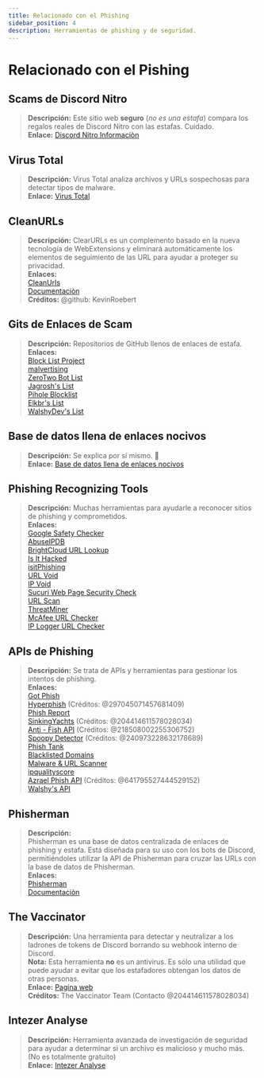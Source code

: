 ```yaml
---
title: Relacionado con el Phishing
sidebar_position: 4
description: Herramientas de phishing y de seguridad.
---
```


# Relacionado con el Pishing

## Scams de Discord Nitro

> **Descripción:** Este sitio web **seguro** (*no es una estafa*) compara los regalos reales de Discord Nitro con las estafas. Cuidado.   <br/>
**Enlace:** [Discord Nitro Informaciòn](https://dicsord.gq/)

## Virus Total

> **Descripción:** Virus Total analiza archivos y URLs sospechosas para detectar tipos de malware.   <br/>
**Enlace:** [Virus Total](https://www.virustotal.com/gui/home/upload)

## CleanURLs

> **Descripción:** ClearURLs es un complemento basado en la nueva tecnología de WebExtensions y eliminará automáticamente los elementos de seguimiento de las URL para ayudar a proteger su privacidad.  <br/>
**Enlaces:**  <br/>
[CleanUrls](https://github.com/ClearURLs/Addon)  <br/>
[Documentaciòn](https://docs.clearurls.xyz/latest/)  <br/>
**Créditos:** @github: KevinRoebert

## Gits de Enlaces de Scam

> **Descripción:** Repositorios de GitHub llenos de enlaces de estafa.   <br/>
**Enlaces:**  
[Block List Project](https://blocklistproject.github.io/Lists/)   <br/>
[malvertising](https://github.com/D09r/malvertising/blob/master/scam-domains.csv)   <br/>
[ZeroTwo Bot List](https://github.com/ZeroTwo-Bot/anti-fish-lists/)   <br/>
[Jagrosh's List](https://github.com/jagrosh/Vortex/tree/master/lists)   <br/>
[Pihole Blocklist](https://github.com/mhhakim/pihole-blocklist/)   <br/>
[Elkbr's List](https://github.com/elbkr/bad-websites)  <br/>
[WalshyDev's List](https://github.com/WalshyDev/Discord-bad-domains/blob/main/bad-domains.json)

## Base de datos llena de enlaces nocivos

> **Descripción:** Se explica por sí mismo. 🔢   <br/>
**Enlace:** [Base de datos llena de enlaces nocivos](https://urlhaus.abuse.ch/browse/)

## Phishing Recognizing Tools

> **Descripción:** Muchas herramientas para ayudarle a reconocer sitios de phishing y comprometidos.  <br/>
**Enlaces:** <br/>
[Google Safety Checker](https://transparencyreport.google.com/safe-browsing/search)  <br/>
[AbuseIPDB](https://www.abuseipdb.com/)  <br/>
[BrightCloud URL Lookup](https://www.brightcloud.com/tools/url-ip-lookup.php)  <br/>
[Is It Hacked](https://www.isithacked.com/)  <br/>
[isitPhishing](https://isitphishing.org/) <br/>
[URL Void](https://www.urlvoid.com/)  <br/>
[IP Void](https://www.ipvoid.com/)  <br/>
[Sucuri Web Page Security Check](https://unmask.sucuri.net/security-report/)  <br/>
[URL Scan](https://urlscan.io/)  <br/>
[ThreatMiner](https://www.threatminer.org/)  <br/>
[McAfee URL Checker](https://www.trustedsource.org/)  <br/>
[IP Logger URL Checker](https://iplogger.com/url-checker)

## APIs de Phishing

> **Descripción:** Se trata de APIs y herramientas para gestionar los intentos de phishing.   <br/>
**Enlaces:** <br/>
[Got Phish](http://gotphish.com/)   <br/>
[Hyperphish](https://api.hyperphish.com/docs) (Créditos: @297045071457681409)   <br/>
[Phish Report](https://phish.report/)   <br/>
[SinkingYachts](https://phish.sinking.yachts/docs) (Créditos: @204414611578028034)  <br/>
[Anti - Fish API](https://anti-fish.bitflow.dev/) (Créditos: @218508002255306752)   <br/>
[Spoopy Detector](https://spoopy.oceanlord.me/) (Créditos: @240973228632178689)   <br/>
[Phish Tank](https://phishtank.org/)   <br/>
[Blacklisted Domains](https://api.hyperphish.com/gimme-domains) <br/>
[Malware & URL Scanner](https://chrome.google.com/webstore/detail/malware-url-scanner/ianpniapgjchiheejeipopldaanbjicd) <br/>
[ipqualityscore](https://www.ipqualityscore.com/threat-feeds/malicious-url-scanner)  <br/>
[Azrael Phish API](https://phish.azrael.gg/) (Créditos: @641795527444529152)  <br/>
[Walshy's API](https://bad-domains.walshy.dev/)

## Phisherman

> **Descripción:**   <br/>
Phisherman es una base de datos centralizada de enlaces de phishing y estafa. Está diseñada para su uso con los bots de Discord, permitiéndoles utilizar la API de Phisherman para cruzar las URLs con la base de datos de Phisherman.   <br/>
**Enlaces:**   <br/>
[Phisherman](https://phisherman.gg/)   <br/>
[Documentaciòn](https://docs.phisherman.gg/)

## The Vaccinator

> **Descripción:** Una herramienta para detectar y neutralizar a los ladrones de tokens de Discord borrando su webhook interno de Discord. <br/>
**Nota:** Esta herramienta **no** es un antivirus. Es sólo una utilidad que puede ayudar a evitar que los estafadores obtengan los datos de otras personas. <br/>
**Enlace:** [Pagina web](https://sketchy.tel/)  <br/>
**Créditos:** The Vaccinator Team (Contacto @204414611578028034)

## Intezer Analyse

> **Descripción:** Herramienta avanzada de investigación de seguridad para ayudar a determinar si un archivo es malicioso y mucho más. (No es totalmente gratuito) <br/>
**Enlace:** [Intezer Analyse](https://analyze.intezer.com/)
